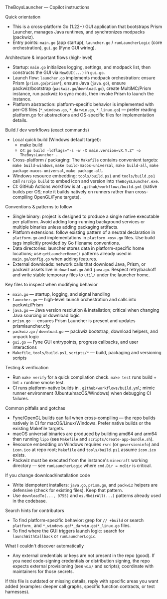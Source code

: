 TheBoysLauncher — Copilot instructions

Quick orientation
- This is a cross-platform Go (1.22+) GUI application that bootstraps Prism Launcher, manages Java runtimes, and synchronizes modpacks (packwiz).
- Entry points: `main.go` (app startup), `launcher.go` / `runLauncherLogic` (core orchestration), `gui.go` (Fyne GUI wiring).

Architecture & important flows (high-level)
- Startup: `main.go` initializes logging, settings, and modpack list, then constructs the GUI via `NewGUI(...)` in `gui.go`.
- Launch flow: `launcher.go` implements modpack orchestration: ensure Prism (`prism.go`/`prism*`), ensure Java (`java.go`), ensure packwiz/bootstrap (`packwiz.go`/`download.go`), create MultiMC/Prism instance, run packwiz to sync mods, then invoke Prism to launch the instance.
- Platform abstraction: platform-specific behavior is implemented with per-OS files (`*_windows.go`, `*_darwin.go`, `*_linux.go`) — prefer reading platform.go for abstractions and OS-specific files for implementation details.

Build / dev workflows (exact commands)
- Local quick build (Windows default target):
  - make build
  - or: `go build -ldflags="-s -w -X main.version=vX.Y.Z" -o TheBoysLauncher .`
- Cross-platform / packaging: The `Makefile` contains convenient targets: `make build-windows`, `make build-macos-universal`, `make build-all`, `make package-macos-universal`, `make package-all`.
- Windows resource embedding: `tools/build.ps1` and `tools/build.ps1` call `rsrc`/`go build` to embed icon and version into `TheBoysLauncher.exe`.
- CI: GitHub Actions workflow is at `.github/workflows/build.yml` (native builds per OS; note it builds natively on runners rather than cross-compiling OpenGL/Fyne targets).

Conventions & patterns to follow
- Single binary: project is designed to produce a single native executable per platform. Avoid adding long-running background services or multiple binaries unless adding packaging artifacts.
- Platform extensions: follow existing pattern of a neutral declaration in `platform.go` and implementations in `platform_<os>.go` files. Use build tags implicitly provided by Go filename conventions.
- Data directories: launcher stores data in platform-specific home locations; use `getLauncherHome()` patterns already used in `main.go`/`config.go` when adding features.
- External downloads: network calls that download Java, Prism, or packwiz assets live in `download.go` and `java.go`. Respect retry/backoff and write stable temporary files to `util/` under the launcher home.

Key files to inspect when modifying behavior
- `main.go` — startup, logging, and signal handling
- `launcher.go` — high-level launch orchestration and calls into packwiz/Prism
- `java.go` — Java version resolution & installation; critical when changing Java sourcing or download logic
- `prism.go` — ensures Prism Launcher is present and updates prismlauncher.cfg
- `packwiz.go` / `download.go` — packwiz bootstrap, download helpers, and unpack logic
- `gui.go` — Fyne GUI entrypoints, progress callbacks, and user interactions
- `Makefile`, `tools/build.ps1`, `scripts/*` — build, packaging and versioning scripts

Testing & verification
- Run `make verify` for a quick compilation check. `make test` runs build + lint + runtime smoke test.
- CI runs platform-native builds in `.github/workflows/build.yml`; mimic runner environment (Ubuntu/macOS/Windows) when debugging CI failures.

Common pitfalls and gotchas
- Fyne/OpenGL builds can fail when cross-compiling — the repo builds natively in CI for macOS/Linux/Windows. Prefer native builds or the existing Makefile targets.
- macOS universal binaries are produced by building amd64 and arm64 then running `lipo` (see `Makefile` and `scripts/create-app-bundle.sh`).
- Resource embedding on Windows requires `rsrc` (or `goversioninfo`) and `icon.ico` at repo root; `Makefile` and `tools/build.ps1` assume `icon.ico` exists.
- Packwiz must be executed from the instance's `minecraft` working directory — see `runLauncherLogic` where `cmd.Dir = mcDir` is critical.

If you change download/installation code
- Write idempotent installers: `java.go`, `prism.go`, and `packwiz` helpers are defensive (check for existing files). Keep that pattern.
- Use `downloadTo(..., 0755)` and `os.MkdirAll(...)` patterns already used in the codebase.

Search hints for contributors
- To find platform-specific behavior: grep for `// +build` or search `platform_` and `*_windows.go`/`*_darwin.go`/`*_linux.go` files.
- To find where the GUI triggers launch logic: search for `launchWithCallback` or `runLauncherLogic`.

What I couldn't discover automatically
- Any external credentials or keys are not present in the repo (good). If you need code-signing credentials or distribution signing, the repo expects external provisioning (see `wix/` and scripts); coordinate with maintainers for those secrets.

If this file is outdated or missing details, reply with specific areas you want added (examples: deeper call graphs, specific function contracts, or test harnesses).
